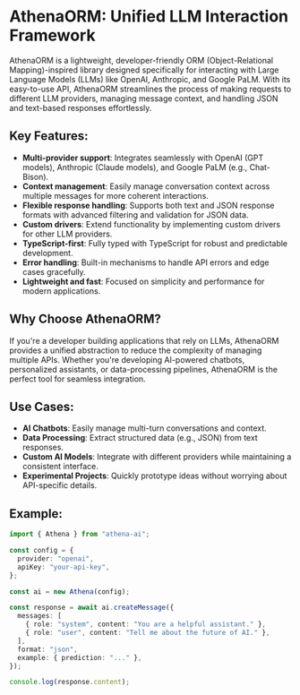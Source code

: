 # AthenaORM: Unified LLM Interaction Framework

AthenaORM is a lightweight, developer-friendly ORM (Object-Relational Mapping)-inspired library designed specifically for interacting with Large Language Models (LLMs) like OpenAI, Anthropic, and Google PaLM. With its easy-to-use API, AthenaORM streamlines the process of making requests to different LLM providers, managing message context, and handling JSON and text-based responses effortlessly.

## Key Features:

- **Multi-provider support**: Integrates seamlessly with OpenAI (GPT models), Anthropic (Claude models), and Google PaLM (e.g., Chat-Bison).
- **Context management**: Easily manage conversation context across multiple messages for more coherent interactions.
- **Flexible response handling**: Supports both text and JSON response formats with advanced filtering and validation for JSON data.
- **Custom drivers**: Extend functionality by implementing custom drivers for other LLM providers.
- **TypeScript-first**: Fully typed with TypeScript for robust and predictable development.
- **Error handling**: Built-in mechanisms to handle API errors and edge cases gracefully.
- **Lightweight and fast**: Focused on simplicity and performance for modern applications.

## Why Choose AthenaORM?

If you're a developer building applications that rely on LLMs, AthenaORM provides a unified abstraction to reduce the complexity of managing multiple APIs. Whether you're developing AI-powered chatbots, personalized assistants, or data-processing pipelines, AthenaORM is the perfect tool for seamless integration.

## Use Cases:

- **AI Chatbots**: Easily manage multi-turn conversations and context.
- **Data Processing**: Extract structured data (e.g., JSON) from text responses.
- **Custom AI Models**: Integrate with different providers while maintaining a consistent interface.
- **Experimental Projects**: Quickly prototype ideas without worrying about API-specific details.

## Example:

```typescript
import { Athena } from "athena-ai";

const config = {
  provider: "openai",
  apiKey: "your-api-key",
};

const ai = new Athena(config);

const response = await ai.createMessage({
  messages: [
    { role: "system", content: "You are a helpful assistant." },
    { role: "user", content: "Tell me about the future of AI." },
  ],
  format: "json",
  example: { prediction: "..." },
});

console.log(response.content);
```
